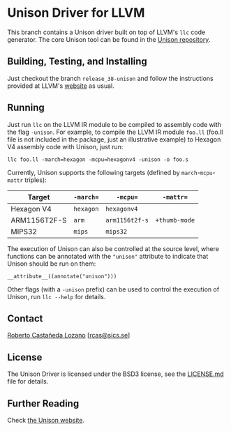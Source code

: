 # Unison Driver for LLVM

This branch contains a Unison driver built on top of LLVM's `llc` code
generator. The core Unison tool can be found in the [Unison
repository](https://github.com/unison-code/unison).

## Building, Testing, and Installing

Just checkout the branch `release_38-unison` and follow the instructions
provided at LLVM's [website](http://llvm.org/docs/GettingStarted.html) as usual.

## Running

Just run `llc` on the LLVM IR module to be compiled to assembly code with the
flag `-unison`. For example, to compile the LLVM IR module `foo.ll` (foo.ll file is not included in the package, just an illustrative example) to Hexagon
V4 assembly code with Unison, just run:

```
llc foo.ll -march=hexagon -mcpu=hexagonv4 -unison -o foo.s
```

Currently, Unison supports the following targets (defined by
`march`-`mcpu`-`mattr` triples):

| Target | `-march=` | `-mcpu=` | `-mattr=` |
| --- | --- | --- | ---  |
| Hexagon V4 | `hexagon` | `hexagonv4` | |
| ARM1156T2F-S | `arm` | `arm1156t2f-s` | `+thumb-mode` |
| MIPS32 | `mips` | `mips32` | |

The execution of Unison can also be controlled at the source level, where
functions can be annotated with the `"unison"` attribute to indicate that Unison
should be run on them:

```
__attribute__((annotate("unison")))
```

Other flags (with a `-unison` prefix) can be used to control the execution of
Unison, run `llc --help` for details.

## Contact

[Roberto Castañeda Lozano](https://www.sics.se/~rcas/) [<rcas@sics.se>]

## License

The Unison Driver is licensed under the BSD3 license, see the
[LICENSE.md](LICENSE.md) file for details.

## Further Reading

Check [the Unison website](https://unison-code.github.io/).
